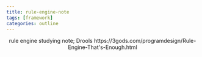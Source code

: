 ```yaml
---
title: rule-engine-note
tags: [framework]
categories: outline
---
```


<div align="center">
rule engine studying note; Drools
https://3gods.com/programdesign/Rule-Engine-That's-Enough.html
</div>

<!--more-->
